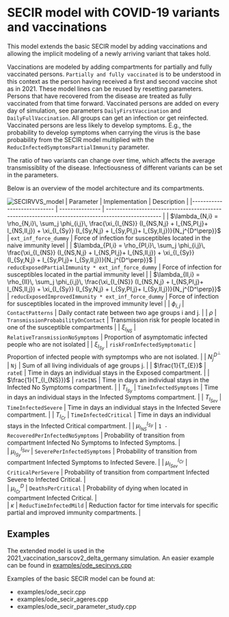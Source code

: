 # SECIR model with COVID-19 variants and vaccinations

This model extends the basic SECIR model by adding vaccinations and allowing the implicit modeling of a newly arriving variant that takes hold.

Vaccinations are modeled by adding compartments for partially and fully vaccinated persons. `Partially and fully vaccinated` is to be understood in this context as the person having received a first and second vaccine shot as in 2021. These model lines can be reused by resetting parameters. Persons that have recovered from the disease are treated as fully vaccinated from that time forward. Vaccinated persons are added on every day of simulation, see parameters `DailyFirstVaccination` and `DailyFullVaccination`. All groups can get an infection or get reinfected. Vaccinated persons are less likely to develop symptoms. E.g., the probability to develop symptoms when carrying the virus is the base probability from the SECIR model multiplied with the `ReducInfectedSymptomsPartialImmunity` parameter.

The ratio of two variants can change over time, which affects the average transmissiblity of the disease. Infectiousness of different variants can be set in the parameters.

Below is an overview of the model architecture and its compartments.

![SECIRVVS_model](https://github.com/DLR-SC/memilio/assets/69154294/cf5ffd74-245c-4558-9de2-71b82cf79441)
| Parameter                   | Implementation | Description |
|---------------------------- | --------------- | -------------------------------------------------------------------------------------------------- |
| $\lambda_{N,i} =  \rho_{N,i}\, \sum_j \phi_{i,j}\, \frac{\xi_{I_{NS}} (I_{NS,N,j} + I_{NS,PI,j}+ I_{NS,II,j}) + \xi_{I_{Sy}} (I_{Sy,N,j} + I_{Sy,PI,j}+ I_{Sy,II,j})}{N_j^{D^\perp}}$                      |  `ext_inf_force_dummy`               | Force of infection for susceptibles located in the naive immunity level |
| $\lambda_{PI,i} = \rho_{PI,i}\, \sum_j \phi_{i,j}\, \frac{\xi_{I_{NS}} (I_{NS,N,j} + I_{NS,PI,j}+ I_{NS,II,j}) + \xi_{I_{Sy}} (I_{Sy,N,j} + I_{Sy,PI,j}+ I_{Sy,II,j})}{N_j^{D^\perp}}$                      |  `reducExposedPartialImmunity * ext_inf_force_dummy`               | Force of infection for susceptibles located in the partial immunity level |
| $\lambda_{II,i} = \rho_{II}\, \sum_j \phi_{i,j}\, \frac{\xi_{I_{NS}} (I_{NS,N,j} + I_{NS,PI,j}+ I_{NS,II,j}) + \xi_{I_{Sy}} (I_{Sy,N,j} + I_{Sy,PI,j}+ I_{Sy,II,j})}{N_j^{D^\perp}}$                     |  `reducExposedImprovedImmunity * ext_inf_force_dummy`               | Force of infection for susceptibles located in the improved immunity level |
| $\phi_{i,j}$                      |  `ContactPatterns`               | Daily contact rate between two age groups i and j. |
| $\rho$                      |  `TransmissionProbabilityOnContact`               | Transmission risk for people located in one of the susceptible compartments |
| $\xi_{I_{NS}}$               |  `RelativeTransmissionNoSymptoms`               | Proportion of asymptomatic infected people who are not isolated |
| $\xi_{I_{Sy}}$               | `riskFromInfectedSymptomatic`                | Proportion of infected people with symptomps who are not isolated. |
| $N_j^{D^\perp}$                         | `Nj`   | Sum of all living individuals of age groups j. |
| $\frac{1}{T_{E}}$                    |  `rateE`               | Time in days an individual stays in the Exposed compartment. |
| $\frac{1}{T_{I_{NS}}}$                    |  `rateINS`               | Time in days an individual stays in the Infected No Symptoms compartment. |
| $T_{I_{Sy}}$                    |  `TimeInfectedSymptoms`               | Time in days an individual stays in the Infected Symptoms compartment. |
| $T_{I_{Sev}}$                       |  `TimeInfectedSevere`               | Time in days an individual stays in the Infected Severe compartment. |
| $T_{I_{Cr}}$                       |  `TimeInfectedCritical`               | Time in days an individual stays in the Infected Critical compartment. |
| $\mu_{I_{NS}}^{I_{Sy}}$              |   `1 - RecoveredPerInfectedNoSymptoms`              | Probability of transition from compartment Infected No Symptoms to Infected Symptoms. |  
| $\mu_{I_{Sy}}^{I_{Sev}}$              |   `SeverePerInfectedSymptoms`              | Probability of transition from compartment Infected Symptoms to Infected Severe. |
| $\mu_{I_{Sev}}^{I_{Cr}}$              |   `CriticalPerSevere`              | Probability of transition from compartment Infected Severe to Infected Critical. |  
| $\mu_{I_{Cr}}^{D}$              |   `DeathsPerCritical`              | Probability of dying when located in compartment Infected Critical. |   
| $\kappa$              |   `ReducTimeInfectedMild`              | Reduction factor for time intervals for specific partial and improved immunity compartments. |   

## Examples

The extended model is used in the 2021_vaccination_sarscov2_delta_germany simulation. 
An easier example can be found in [examples/ode_secirvvs.cpp](../../examples/ode_secirvvs.cpp)

Examples of the basic SECIR model can be found at:

- examples/ode_secir.cpp
- examples/ode_secir_ageres.cpp
- examples/ode_secir_parameter_study.cpp
